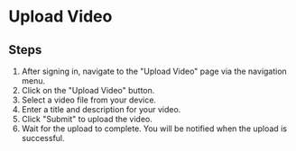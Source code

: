 # Upload Video

## Steps

1. After signing in, navigate to the "Upload Video" page via the navigation menu.
2. Click on the "Upload Video" button.
3. Select a video file from your device.
4. Enter a title and description for your video.
5. Click "Submit" to upload the video.
6. Wait for the upload to complete. You will be notified when the upload is successful.
